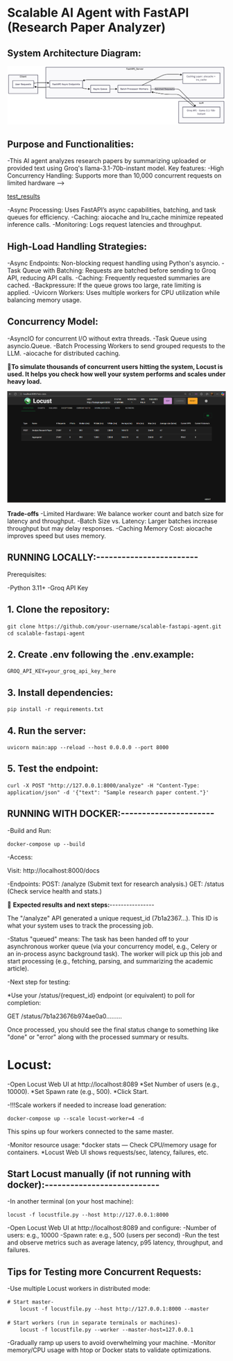 # **Scalable AI Agent with FastAPI (Research Paper Analyzer)**

## System Architecture Diagram:

![system_architecture](Extra_files/system_architecture.png)

## Purpose and Functionalities:
-This AI agent analyzes research papers by summarizing uploaded or provided text using Groq's llama-3.1-70b-instant model. Key features:
-High Concurrency Handling: Supports more than 10,000 concurrent requests on limited hardware -->

[test_results](Extra_files/Load_testing_results.pdf)

-Async Processing: Uses FastAPI’s async capabilities, batching, and task queues for efficiency.
-Caching: aiocache and lru_cache minimize repeated inference calls.
-Monitoring: Logs request latencies and throughput.

## High-Load Handling Strategies:
-Async Endpoints: Non-blocking request handling using Python's asyncio.
-Task Queue with Batching: Requests are batched before sending to Groq API, reducing API calls.
-Caching: Frequently requested summaries are cached.
-Backpressure: If the queue grows too large, rate limiting is applied.
-Uvicorn Workers: Uses multiple workers for CPU utilization while balancing memory usage.

## Concurrency Model:
-AsyncIO for concurrent I/O without extra threads.
-Task Queue using asyncio.Queue.
-Batch Processing Workers to send grouped requests to the LLM.
-aiocache for distributed caching.

📌**To simulate thousands of concurrent users hitting the system, Locust is used. It helps you check how well your system performs and scales under heavy load.**

![Locust_UI](<Extra_files/Locust for load test.png>)

**Trade-offs**
-Limited Hardware: We balance worker count and batch size for latency and throughput.
-Batch Size vs. Latency: Larger batches increase throughput but may delay responses.
-Caching Memory Cost: aiocache improves speed but uses memory.

## **RUNNING LOCALLY**:------------------------

Prerequisites:

-Python 3.11+
-Groq API Key

## 1. Clone the repository:
    git clone https://github.com/your-username/scalable-fastapi-agent.git
    cd scalable-fastapi-agent

## 2. Create .env following the .env.example:
    GROQ_API_KEY=your_groq_api_key_here

## 3. Install dependencies:
    pip install -r requirements.txt

## 4. Run the server:
    uvicorn main:app --reload --host 0.0.0.0 --port 8000

## 5. Test the endpoint:
    curl -X POST "http://127.0.0.1:8000/analyze" -H "Content-Type: application/json" -d '{"text": "Sample research paper content."}'

## **RUNNING WITH DOCKER**:----------------------

-Build and Run:

    docker-compose up --build

-Access:

Visit: http://localhost:8000/docs

-Endpoints:
POST: /analyze (Submit text for research analysis.)
GET: /status (Check service health and stats.)

📌 **Expected results and next steps:**----------------

The "/analyze" API generated a unique request_id (7b1a2367...). This ID is what your system uses to track the processing job.

-Status "queued" means:
The task has been handed off to your asynchronous worker queue (via your concurrency model, e.g., Celery or an in-process async background task). The worker will pick up this job and start processing (e.g., fetching, parsing, and summarizing the academic article).

-Next step for testing:

*Use your /status/{request_id} endpoint (or equivalent) to poll for completion:
    
GET /status/7b1a23676b974ae0a0.........

Once processed, you should see the final status change to something like "done" or "error" along with the processed summary or results.

# Locust:
    
-Open Locust Web UI at http://localhost:8089
    *Set Number of users (e.g., 10000).
    *Set Spawn rate (e.g., 500).
    *Click Start.

-!!!Scale workers if needed to increase load generation:

    docker-compose up --scale locust-worker=4 -d

This spins up four workers connected to the same master.

-Monitor resource usage:
    *docker stats — Check CPU/memory usage for containers.
    *Locust Web UI shows requests/sec, latency, failures, etc. 

## **Start Locust manually (if not running with docker):**---------------------------

-In another terminal (on your host machine):

    locust -f locustfile.py --host http://127.0.0.1:8000

-Open Locust Web UI at http://localhost:8089 and configure:
    -Number of users: e.g., 10000
    -Spawn rate: e.g., 500 (users per second)
    -Run the test and observe metrics such as average latency, p95 latency, throughput, and failures.

## Tips for Testing more Concurrent Requests:

-Use multiple Locust workers in distributed mode:

    # Start master-
        locust -f locustfile.py --host http://127.0.0.1:8000 --master

    # Start workers (run in separate terminals or machines)-
        locust -f locustfile.py --worker --master-host=127.0.0.1

-Gradually ramp up users to avoid overwhelming your machine.
-Monitor memory/CPU usage with htop or Docker stats to validate optimizations.